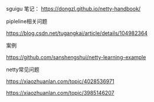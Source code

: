 sguigu 笔记： https://dongzl.github.io/netty-handbook/



pipleline相关问题

https://blog.csdn.net/tugangkai/article/details/104982364



案例

https://github.com/sanshengshui/netty-learning-example



netty常见问题

https://xiaozhuanlan.com/topic/4028536971

https://xiaozhuanlan.com/topic/3985146207